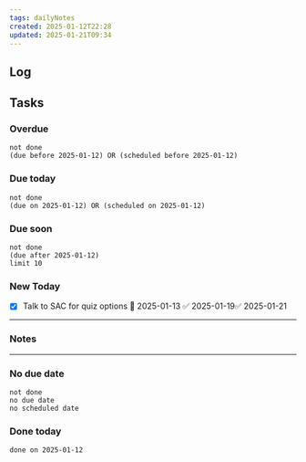 ```yaml
---
tags: dailyNotes
created: 2025-01-12T22:28
updated: 2025-01-21T09:34
---
```

## Log


## Tasks
### Overdue
```tasks
not done
(due before 2025-01-12) OR (scheduled before 2025-01-12)
```

### Due today
```tasks
not done
(due on 2025-01-12) OR (scheduled on 2025-01-12)
```

### Due soon
```tasks
not done
(due after 2025-01-12)
limit 10
```

### New Today
- [x] Talk to SAC for quiz options 📅 2025-01-13 ✅ 2025-01-19✅ 2025-01-21
----
### Notes

----
### No due date
```tasks
not done
no due date
no scheduled date
```

### Done today
```tasks
done on 2025-01-12
```
